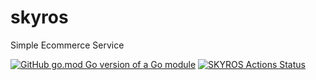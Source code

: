 # skyros
Simple Ecommerce Service


[![GitHub go.mod Go version of a Go module](https://img.shields.io/badge/Go-v1.16-green)](https://github.com/situmorangbastian/skyros/blob/main/go.mod)
[![SKYROS Actions Status](https://github.com/situmorangbastian/skyros/workflows/go/badge.svg)](https://github.com/situmorangbastian/skyros/actions?query=workflow%3Ago)

